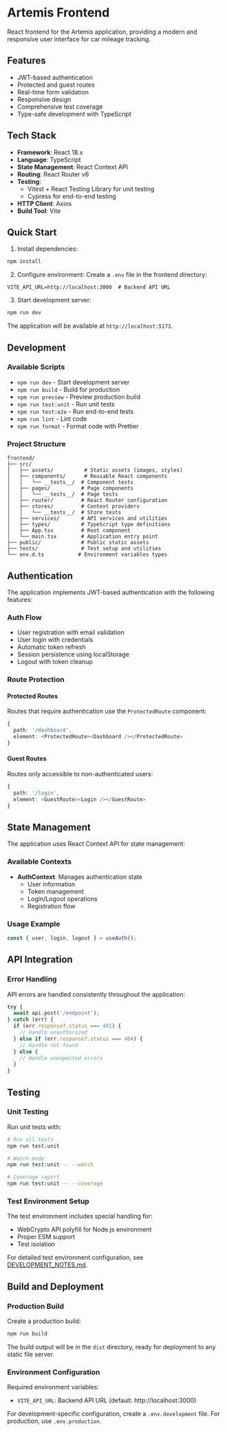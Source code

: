 # Artemis Frontend

React frontend for the Artemis application, providing a modern and responsive user interface for car mileage tracking.

## Features

- JWT-based authentication
- Protected and guest routes
- Real-time form validation
- Responsive design
- Comprehensive test coverage
- Type-safe development with TypeScript

## Tech Stack

- **Framework**: React 18.x
- **Language**: TypeScript
- **State Management**: React Context API
- **Routing**: React Router v6
- **Testing**: 
  - Vitest + React Testing Library for unit testing
  - Cypress for end-to-end testing
- **HTTP Client**: Axios
- **Build Tool**: Vite

## Quick Start

1. Install dependencies:
```bash
npm install
```

2. Configure environment:
Create a `.env` file in the frontend directory:
```env
VITE_API_URL=http://localhost:3000  # Backend API URL
```

3. Start development server:
```bash
npm run dev
```

The application will be available at `http://localhost:5173`.

## Development

### Available Scripts

- `npm run dev` - Start development server
- `npm run build` - Build for production
- `npm run preview` - Preview production build
- `npm run test:unit` - Run unit tests
- `npm run test:e2e` - Run end-to-end tests
- `npm run lint` - Lint code
- `npm run format` - Format code with Prettier

### Project Structure

```
frontend/
├── src/
│   ├── assets/          # Static assets (images, styles)
│   ├── components/      # Reusable React components
│   │   └── __tests__/  # Component tests
│   ├── pages/          # Page components
│   │   └── __tests__/  # Page tests
│   ├── router/         # React Router configuration
│   ├── stores/         # Context providers
│   │   └── __tests__/  # Store tests
│   ├── services/       # API services and utilities
│   ├── types/          # TypeScript type definitions
│   ├── App.tsx         # Root component
│   └── main.tsx        # Application entry point
├── public/             # Public static assets
├── tests/              # Test setup and utilities
└── env.d.ts           # Environment variables types
```

## Authentication

The application implements JWT-based authentication with the following features:

### Auth Flow
- User registration with email validation
- User login with credentials
- Automatic token refresh
- Session persistence using localStorage
- Logout with token cleanup

### Route Protection

#### Protected Routes
Routes that require authentication use the `ProtectedRoute` component:
```typescript
{
  path: '/dashboard',
  element: <ProtectedRoute><Dashboard /></ProtectedRoute>
}
```

#### Guest Routes
Routes only accessible to non-authenticated users:
```typescript
{
  path: '/login',
  element: <GuestRoute><Login /></GuestRoute>
}
```

## State Management

The application uses React Context API for state management:

### Available Contexts

- **AuthContext**: Manages authentication state
  - User information
  - Token management
  - Login/Logout operations
  - Registration flow

### Usage Example
```typescript
const { user, login, logout } = useAuth();
```

## API Integration

### Error Handling

API errors are handled consistently throughout the application:

```typescript
try {
  await api.post('/endpoint');
} catch (err) {
  if (err.response?.status === 401) {
    // Handle unauthorized
  } else if (err.response?.status === 404) {
    // Handle not found
  } else {
    // Handle unexpected errors
  }
}
```

## Testing

### Unit Testing

Run unit tests with:
```bash
# Run all tests
npm run test:unit

# Watch mode
npm run test:unit -- --watch

# Coverage report
npm run test:unit -- --coverage
```

### Test Environment Setup

The test environment includes special handling for:

- WebCrypto API polyfill for Node.js environment
- Proper ESM support
- Test isolation

For detailed test environment configuration, see [DEVELOPMENT_NOTES.md](./DEVELOPMENT_NOTES.md).

## Build and Deployment

### Production Build

Create a production build:
```bash
npm run build
```

The build output will be in the `dist` directory, ready for deployment to any static file server.

### Environment Configuration

Required environment variables:
- `VITE_API_URL`: Backend API URL (default: http://localhost:3000)

For development-specific configuration, create a `.env.development` file.
For production, use `.env.production`.
